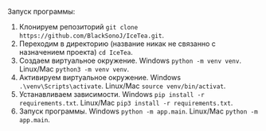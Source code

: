 Запуск программы:
1. Клонируем репозиторий ```git clone https://github.com/BlackSonoJ/IceTea.git```.
2. Переходим в директорию (название никак не связанно с назначением проекта) ```cd IceTea```.
3. Создаем виртуальное окружение. Windows ```python -m venv venv```. Linux/Mac ```python3 -m venv venv```.
4. Активируем виртуальное окружение. Windows ```.\venv\Scripts\activate```. Linux/Mac ```source venv/bin/activat```.
5. Устанавливаем зависимости. Windows ```pip install -r requirements.txt```. Linux/Mac ```pip3 install -r requirements.txt```.
6. Запуск программы. Windows ```python -m app.main```. Linux/Mac ```python -m app.main```.
